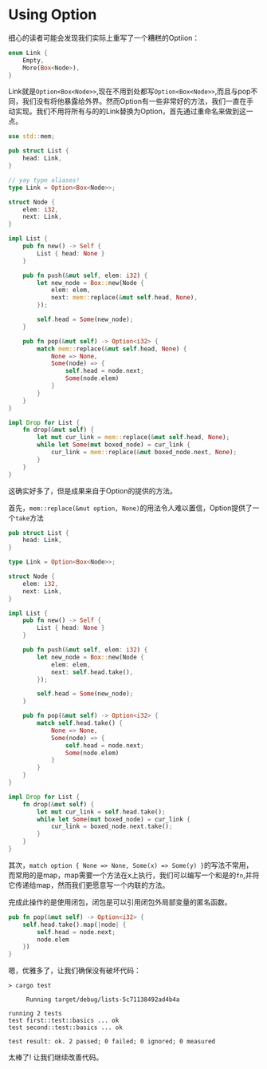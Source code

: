 # Using Option

细心的读者可能会发现我们实际上重写了一个糟糕的Optiion：

```rust ,ignore
enum Link {
    Empty,
    More(Box<Node>),
}
```

Link就是`Option<Box<Node>>`,现在不用到处都写`Option<Box<Node>>`,而且与pop不同，我们没有将他暴露给外界。然而Option有一些非常好的方法，我们一直在手动实现。我们不用将所有与的的Link替换为Option，首先通过重命名来做到这一点。

```rust ,ignore
use std::mem;

pub struct List {
    head: Link,
}

// yay type aliases!
type Link = Option<Box<Node>>;

struct Node {
    elem: i32,
    next: Link,
}

impl List {
    pub fn new() -> Self {
        List { head: None }
    }

    pub fn push(&mut self, elem: i32) {
        let new_node = Box::new(Node {
            elem: elem,
            next: mem::replace(&mut self.head, None),
        });

        self.head = Some(new_node);
    }

    pub fn pop(&mut self) -> Option<i32> {
        match mem::replace(&mut self.head, None) {
            None => None,
            Some(node) => {
                self.head = node.next;
                Some(node.elem)
            }
        }
    }
}

impl Drop for List {
    fn drop(&mut self) {
        let mut cur_link = mem::replace(&mut self.head, None);
        while let Some(mut boxed_node) = cur_link {
            cur_link = mem::replace(&mut boxed_node.next, None);
        }
    }
}
```

这确实好多了，但是成果来自于Option的提供的方法。

首先，`mem::replace(&mut option, None)`的用法令人难以置信，Option提供了一个`take`方法

```rust ,ignore
pub struct List {
    head: Link,
}

type Link = Option<Box<Node>>;

struct Node {
    elem: i32,
    next: Link,
}

impl List {
    pub fn new() -> Self {
        List { head: None }
    }

    pub fn push(&mut self, elem: i32) {
        let new_node = Box::new(Node {
            elem: elem,
            next: self.head.take(),
        });

        self.head = Some(new_node);
    }

    pub fn pop(&mut self) -> Option<i32> {
        match self.head.take() {
            None => None,
            Some(node) => {
                self.head = node.next;
                Some(node.elem)
            }
        }
    }
}

impl Drop for List {
    fn drop(&mut self) {
        let mut cur_link = self.head.take();
        while let Some(mut boxed_node) = cur_link {
            cur_link = boxed_node.next.take();
        }
    }
}
```

其次，`match option { None => None, Some(x) => Some(y) }`的写法不常用，而常用的是map，map需要一个方法在x上执行，我们可以编写一个和是的`fn`,并将它传递给map，然而我们更愿意写一个内联的方法。

完成此操作的是使用闭包，闭包是可以引用闭包外局部变量的匿名函数。

```rust ,ignore
pub fn pop(&mut self) -> Option<i32> {
    self.head.take().map(|node| {
        self.head = node.next;
        node.elem
    })
}
```

嗯，优雅多了，让我们确保没有破坏代码：

```text
> cargo test

     Running target/debug/lists-5c71138492ad4b4a

running 2 tests
test first::test::basics ... ok
test second::test::basics ... ok

test result: ok. 2 passed; 0 failed; 0 ignored; 0 measured

```

太棒了! 让我们继续改善代码。